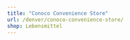 ```yaml
---
title: "Conoco Convenience Store"
url: /denver/conoco-convenience-store/
shop: Lebensmittel
---
```

